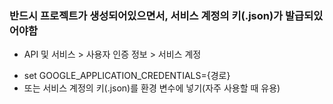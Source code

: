 ### 반드시 프로젝트가 생성되어있으면서, 서비스 계정의 키(.json)가 발급되있어야함

- API 및 서비스 > 사용자 인증 정보 > 서비스 계정

* set GOOGLE_APPLICATION_CREDENTIALS={경로}
* 또는 서비스 계정의 키(.json)를 환경 변수에 넣기(자주 사용할 때 유용)
